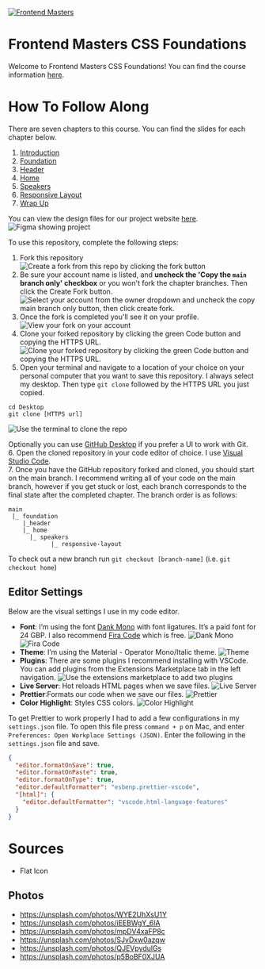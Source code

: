 [![Frontend Masters](https://static.frontendmasters.com/assets/brand/logos/full.png)][fem]

# Frontend Masters CSS Foundations

Welcome to Frontend Masters CSS Foundations! You can find the course information [here][course].

# How To Follow Along

There are seven chapters to this course. You can find the slides for each chapter below.

1. [Introduction](https://static.frontendmasters.com/assets/courses/2023-08-30-css-foundations/css-foundations-introduction.pdf)
2. [Foundation](https://static.frontendmasters.com/assets/courses/2023-08-30-css-foundations/css-foundations-foundation.pdf)
3. [Header](https://static.frontendmasters.com/assets/courses/2023-08-30-css-foundations/css-foundations-header.pdf)
4. [Home](https://static.frontendmasters.com/assets/courses/2023-08-30-css-foundations/css-foundations-home.pdf)
5. [Speakers](https://static.frontendmasters.com/assets/courses/2023-08-30-css-foundations/css-foundations-speakers.pdf)
6. [Responsive Layout](https://static.frontendmasters.com/assets/courses/2023-08-30-css-foundations/css-foundations-responsive-layout.pdf)
7. [Wrap Up](https://static.frontendmasters.com/assets/courses/2023-08-30-css-foundations/css-foundations-wrap-up.pdf)

You can view the design files for our project website [here](https://www.figma.com/file/LEzNgBz63KLExeHNUyLCwH/FEM-CSS?type=design&node-id=0-1).
![Figma showing project](./assets/images/readme-images/figma.png)

To use this repository, complete the following steps:

1. Fork this repository
   ![Create a fork from this repo by clicking the fork button](./assets/images/readme-images/fork.png)
2. Be sure your account name is listed, and **uncheck the 'Copy the `main` branch only' checkbox** or you won't fork the chapter branches. Then click the Create Fork button.
   ![Select your account from the owner dropdown and uncheck the copy main branch only button, then click create fork.](./assets/images/readme-images/create-fork.png)
3. Once the fork is completed you'll see it on your profile.
   ![View your fork on your account](./assets/images/readme-images/view-fork.png)
4. Clone your forked repository by clicking the green Code button and copying the HTTPS URL.
   ![Clone your forked repository by clicking the green Code button and copying the HTTPS URL.](./assets/images/readme-images/clone.png)
5. Open your terminal and navigate to a location of your choice on your personal computer that you want to save this repository. I always select my desktop. Then type `git clone` followed by the HTTPS URL you just copied.

```
cd Desktop
git clone [HTTPS url]
```

![Use the terminal to clone the repo](./assets/images/readme-images/terminal.png)

Optionally you can use [GitHub Desktop](https://desktop.github.com/) if you prefer a UI to work with Git.  
6. Open the cloned repository in your code editor of choice. I use [Visual Studio Code](https://code.visualstudio.com/).  
7. Once you have the GitHub repository forked and cloned, you should start on the main branch. I recommend writing all of your code on the main branch, however if you get stuck or lost, each branch corresponds to the final state after the completed chapter. The branch order is as follows:

```
main
 |_ foundation
    |_header
	|_ home
	  |_ speakers
            |_ responsive-layout
```

To check out a new branch run `git checkout [branch-name]` (i.e. `git checkout home`)

## Editor Settings

Below are the visual settings I use in my code editor.

- **Font**: I’m using the font [Dank Mono](https://philpl.gumroad.com/l/dank-mono) with font ligatures. It’s a paid font for 24 GBP. I also recommend [Fira Code](https://github.com/tonsky/FiraCode) which is free.
  ![Dank Mono](./assets/images/readme-images/dank-mono.png)
  ![Fira Code](./assets/images/readme-images/fira-code.png)
- **Theme**: I’m using the Material - Operator Mono/Italic theme.
  ![Theme](./assets/images/readme-images/theme.png)
- **Plugins**: There are some plugins I recommend installing with VSCode. You can add plugins from the Extensions Marketplace tab in the left navigation.
  ![Use the extensions marketplace to add two plugins](./assets/images/readme-images/extensions.png)
- **Live Server**: Hot reloads HTML pages when we save files.
  ![Live Server](./assets/images/readme-images/live-server.png)
- **Prettier**:Formats our code when we save our files.
  ![Prettier](./assets/images/readme-images/prettier.png)
- **Color Highlight**: Styles CSS colors.
  ![Color Highlight](./assets/images/readme-images/color-highlight.png)

To get Prettier to work properly I had to add a few configurations in my `settings.json` file. To open this file press `command + p` on Mac, and enter `Preferences: Open Workplace Settings (JSON)`. Enter the following in the `settings.json` file and save.

```json
{
  "editor.formatOnSave": true,
  "editor.formatOnPaste": true,
  "editor.formatOnType": true,
  "editor.defaultFormatter": "esbenp.prettier-vscode",
  "[html]": {
    "editor.defaultFormatter": "vscode.html-language-features"
  }
}
```

# Sources

- Flat Icon

## Photos

- https://unsplash.com/photos/WYE2UhXsU1Y
- https://unsplash.com/photos/iEEBWgY_6lA
- https://unsplash.com/photos/mpDV4xaFP8c
- https://unsplash.com/photos/SJvDxw0azqw
- https://unsplash.com/photos/QJEVpydulGs
- https://unsplash.com/photos/p5BoBF0XJUA

[fem]: https://frontendmasters.com
[course]: https://frontendmasters.com/courses/css-foundations/
